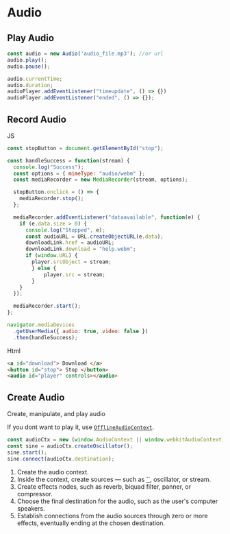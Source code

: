 # Audio

## Play Audio

```js
const audio = new Audio('audio_file.mp3'); //or url
audio.play();
audio.pause();
```

```js
audio.currentTime;
audio.duration;
audioPlayer.addEventListener("timeupdate", () => {})
audioPlayer.addEventListener("ended", () => {});
```

## Record Audio

JS

```javascript
const stopButton = document.getElementById("stop");

const handleSuccess = function(stream) {
  console.log("Success");
  const options = { mimeType: "audio/webm" };
  const mediaRecorder = new MediaRecorder(stream, options);

  stopButton.onclick = () => {
    mediaRecorder.stop();
  };

  mediaRecorder.addEventListener("dataavailable", function(e) {
    if (e.data.size > 0) {
      console.log("Stopped", e);
      const audioURL = URL.createObjectURL(e.data);
      downloadLink.href = audioURL;
      downloadLink.download = "help.webm";
      if (window.URL) {
      	player.srcObject = stream;
    	} else {
     		player.src = stream;
    	}
    }
  });

  mediaRecorder.start();
};

navigator.mediaDevices
  .getUserMedia({ audio: true, video: false })
  .then(handleSuccess);
```

Html

```html
<a id="download"> Download </a>
<button id="stop"> Stop </button>
<audio id="player" controls></audio>
```

## Create Audio

Create, manipulate, and play audio

If you dont want to play it, use [`OfflineAudioContext`](https://developer.mozilla.org/en-US/docs/Web/API/OfflineAudioContext).

```javascript
const audioCtx = new (window.AudioContext || window.webkitAudioContext)();
const sine = audioCtx.createOscillator();
sine.start();
sine.connect(audioCtx.destination);
```

1. Create the audio context.
2. Inside the context, create sources — such as [``](https://developer.mozilla.org/en-US/docs/Web/HTML/Element/audio), oscillator, or stream.
3. Create effects nodes, such as reverb, biquad filter, panner, or compressor.
4. Choose the final destination for the audio, such as the user's computer speakers.
5. Establish connections from the audio sources through zero or more effects, eventually ending at the chosen destination.

